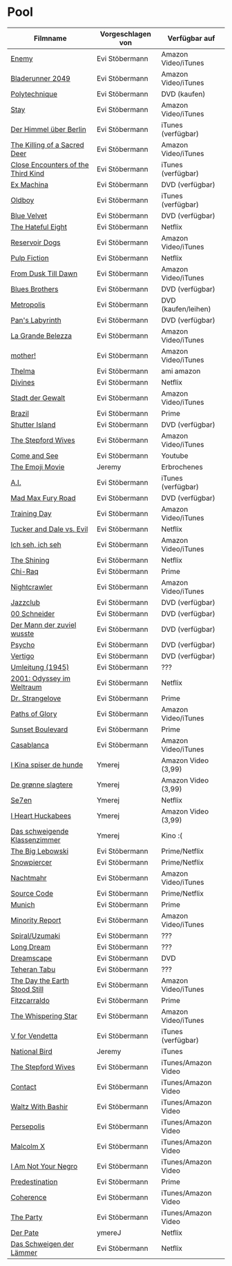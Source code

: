 # Pool

|Filmname                                                                   |Vorgeschlagen von|Verfügbar auf       |
|---------------------------------------------------------------------------|-----------------|--------------------|
|[Enemy](https://www.imdb.com/title/tt2316411/)                             |Evi Stöbermann   |Amazon Video/iTunes |
|[Bladerunner 2049](https://www.imdb.com/title/tt1856101/)                  |Evi Stöbermann   |Amazon Video/iTunes |
|[Polytechnique](https://www.imdb.com/title/tt1194238/)                     |Evi Stöbermann   |DVD (kaufen)        |
|[Stay](https://www.imdb.com/title/tt0371257/)                              |Evi Stöbermann   |Amazon Video/iTunes |
|[Der Himmel über Berlin](https://www.imdb.com/title/tt0093191/)            |Evi Stöbermann   |iTunes (verfügbar)  |
|[The Killing of a Sacred Deer](https://www.imdb.com/title/tt5715874/)      |Evi Stöbermann   |Amazon Video/iTunes |
|[Close Encounters of the Third Kind](https://www.imdb.com/title/tt0075860/)|Evi Stöbermann   |iTunes (verfügbar)  |
|[Ex Machina](https://www.imdb.com/title/tt0470752/)                        |Evi Stöbermann   |DVD (verfügbar)     |
|[Oldboy](https://www.imdb.com/title/tt0364569/)                            |Evi Stöbermann   |iTunes (verfügbar)  |
|[Blue Velvet](https://www.imdb.com/title/tt0090756/)                       |Evi Stöbermann   |DVD (verfügbar)     |
|[The Hateful Eight](https://www.imdb.com/title/tt3460252/)                 |Evi Stöbermann   |Netflix             |
|[Reservoir Dogs](https://www.imdb.com/title/tt0105236/)                    |Evi Stöbermann   |Amazon Video/iTunes |
|[Pulp Fiction](https://www.imdb.com/title/tt0110912/)                      |Evi Stöbermann   |Netflix             |
|[From Dusk Till Dawn](https://www.imdb.com/title/tt0116367/)               |Evi Stöbermann   |Amazon Video/iTunes |
|[Blues Brothers](https://www.imdb.com/title/tt0080455/)                    |Evi Stöbermann   |DVD (verfügbar)     |
|[Metropolis](https://www.imdb.com/title/tt0017136/)                        |Evi Stöbermann   |DVD (kaufen/leihen) |
|[Pan's Labyrinth](https://www.imdb.com/title/tt0457430/)                   |Evi Stöbermann   |DVD (verfügbar)     |
|[La Grande Belezza](https://www.imdb.com/title/tt2358891/)                 |Evi Stöbermann   |Amazon Video/iTunes |
|[mother!](https://www.imdb.com/title/tt5109784/)                           |Evi Stöbermann   |Amazon Video/iTunes |
|[Thelma](https://www.imdb.com/title/tt6304046/)                            |Evi Stöbermann   |ami amazon          |
|[Divines](https://www.imdb.com/title/tt4730986/)                           |Evi Stöbermann   |Netflix             |
|[Stadt der Gewalt](https://www.imdb.com/title/tt1075419/)                  |Evi Stöbermann   |Amazon Video/iTunes |
|[Brazil](https://www.imdb.com/title/tt0088846/)                            |Evi Stöbermann   |Prime               |
|[Shutter Island](https://www.imdb.com/title/tt1130884/)                    |Evi Stöbermann   |DVD (verfügbar)     |
|[The Stepford Wives](https://www.imdb.com/title/tt0327162/)                |Evi Stöbermann   |Amazon Video/iTunes |
|[Come and See](https://www.imdb.com/title/tt0091251/)                      |Evi Stöbermann   |Youtube             |
|[The Emoji Movie](https://www.imdb.com/title/tt4877122/)                   |Jeremy           |Erbrochenes         |
|[A.I.](https://www.imdb.com/title/tt0212720/)                              |Evi Stöbermann   |iTunes (verfügbar)  |
|[Mad Max Fury Road](https://www.imdb.com/title/tt1392190/)                 |Evi Stöbermann   |DVD (verfügbar)     |
|[Training Day](https://www.imdb.com/title/tt0139654/)                      |Evi Stöbermann   |Amazon Video/iTunes |
|[Tucker and Dale vs. Evil](https://www.imdb.com/title/tt1465522/)          |Evi Stöbermann   |Netflix             |
|[Ich seh, ich seh](https://www.imdb.com/title/tt3086442/)                  |Evi Stöbermann   |Amazon Video/iTunes |
|[The Shining](https://www.imdb.com/title/tt0081505/)                       |Evi Stöbermann   |Netflix             |
|[Chi-Raq](https://www.imdb.com/title/tt4594834/)                           |Evi Stöbermann   |Prime               |
|[Nightcrawler](https://www.imdb.com/title/tt4594834/)                      |Evi Stöbermann   |Amazon Video/iTunes |
|[Jazzclub](https://www.imdb.com/title/tt0388458/)                          |Evi Stöbermann   |DVD (verfügbar)     |
|[00 Schneider](https://www.imdb.com/title/tt0109000/)                      |Evi Stöbermann   |DVD (verfügbar)     |
|[Der Mann der zuviel wusste](https://www.imdb.com/title/tt0049470/)        |Evi Stöbermann   |DVD (verfügbar)     |
|[Psycho](https://www.imdb.com/title/tt0054215/)                            |Evi Stöbermann   |DVD (verfügbar)     |
|[Vertigo](https://www.imdb.com/title/tt0052357/)                           |Evi Stöbermann   |DVD (verfügbar)     |
|[Umleitung (1945)](https://www.imdb.com/title/tt0037638/)                  |Evi Stöbermann   |???                 |
|[2001: Odyssey im Weltraum](https://www.imdb.com/title/tt0062622/)         |Evi Stöbermann   |Netflix             |
|[Dr. Strangelove](https://www.imdb.com/title/tt0057012/)                   |Evi Stöbermann   |Prime               |
|[Paths of Glory](https://www.imdb.com/title/tt0050825/)                    |Evi Stöbermann   |Amazon Video/iTunes |
|[Sunset Boulevard](https://www.imdb.com/title/tt0043014/)                  |Evi Stöbermann   |Prime               |
|[Casablanca](https://www.imdb.com/title/tt0034583/)                        |Evi Stöbermann   |Amazon Video/iTunes |
|[I Kina spiser de hunde](https://www.imdb.com/title/tt0180748/)            |Ymerej           |Amazon Video (3,99) |
|[De grønne slagtere](https://www.imdb.com/title/tt0342492/)                |Ymerej           |Amazon Video (3,99) |
|[Se7en](https://www.imdb.com/title/tt0114369/)                             |Ymerej           |Netflix             |
|[I Heart Huckabees](https://www.imdb.com/title/tt0356721/)                 |Ymerej           |Amazon Video (3,99) |
|[Das schweigende Klassenzimmer](https://www.imdb.com/title/tt6576556/)     |Ymerej           |Kino :(             |
|[The Big Lebowski](https://www.imdb.com/title/tt0118715/)                  |Evi Stöbermann   |Prime/Netflix       |
|[Snowpiercer](https://www.imdb.com/title/tt1706620/)                       |Evi Stöbermann   |Prime/Netflix       |
|[Nachtmahr](https://www.youtube.com/watch?v=xs9hZI4tNO8&pbjreload=10)      |Evi Stöbermann   |Amazon Video/iTunes |
|[Source Code](https://www.imdb.com/title/tt0945513/)                       |Evi Stöbermann   |Prime/Netflix       |
|[Munich](https://www.imdb.com/title/tt0408306/)                            |Evi Stöbermann   |Prime               |
|[Minority Report](https://www.imdb.com/title/tt0181689/)                   |Evi Stöbermann   |Amazon Video/iTunes |
|[Spiral/Uzumaki](https://www.imdb.com/title/tt0244870/)                    |Evi Stöbermann   |???                 |
|[Long Dream](https://www.imdb.com/title/tt0390290/)                        |Evi Stöbermann   |???                 |
|[Dreamscape](https://www.imdb.com/title/tt0087175/)                        |Evi Stöbermann   |DVD                 |
|[Teheran Tabu](https://www.imdb.com/title/tt5584796/)                      |Evi Stöbermann   |???                 |
|[The Day the Earth Stood Still](https://www.imdb.com/title/tt0043456/)     |Evi Stöbermann   |Amazon Video/iTunes |
|[Fitzcarraldo](https://www.imdb.com/title/tt0083946/)                      |Evi Stöbermann   |Prime               |
|[The Whispering Star](https://www.imdb.com/title/tt4957538/)               |Evi Stöbermann   |Amazon Video/iTunes |
|[V for Vendetta](https://www.imdb.com/title/tt0434409/)                    |Evi Stöbermann   |iTunes (verfügbar)  |
|[National Bird](https://www.imdb.com/title/tt0434409/)                     |Jeremy           |iTunes              |
|[The Stepford Wives](https://www.imdb.com/title/tt0327162/)                |Evi Stöbermann   |iTunes/Amazon Video |
|[Contact](https://www.imdb.com/title/tt0118884/)                           |Evi Stöbermann   |iTunes/Amazon Video |
|[Waltz With Bashir](https://www.imdb.com/title/tt1185616/)                 |Evi Stöbermann   |iTunes/Amazon Video |
|[Persepolis](https://www.imdb.com/title/tt0808417/)                        |Evi Stöbermann   |iTunes/Amazon Video |
|[Malcolm X](https://www.imdb.com/title/tt0104797/)                         |Evi Stöbermann   |iTunes/Amazon Video |
|[I Am Not Your Negro](https://www.imdb.com/title/tt5804038/)               |Evi Stöbermann   |iTunes/Amazon Video |
|[Predestination](https://www.imdb.com/title/tt2397535/)                    |Evi Stöbermann   |Prime               |
|[Coherence](https://www.imdb.com/title/tt2866360/)                         |Evi Stöbermann   |iTunes/Amazon Video |
|[The Party](https://www.imdb.com/title/tt5814592/)                         |Evi Stöbermann   |iTunes/Amazon Video |
|[Der Pate](https://www.imdb.com/title/tt0068646/)                          |ymereJ           |Netflix             |
|[Das Schweigen der Lämmer](https://www.imdb.com/title/tt0102926/)          |Evi Stöbermann   |Netflix             |
